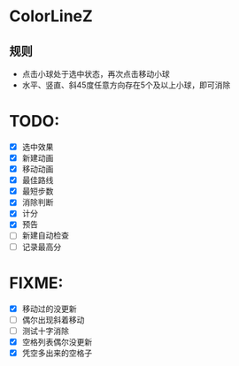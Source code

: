 # ColorLineZ

## 规则
- 点击小球处于选中状态，再次点击移动小球
- 水平、竖直、斜45度任意方向存在5个及以上小球，即可消除

# TODO:
- [x] 选中效果
- [x] 新建动画
- [x] 移动动画
- [x] 最佳路线
- [x] 最短步数
- [x] 消除判断
- [x] 计分
- [x] 预告
- [ ] 新建自动检查
- [ ] 记录最高分

# FIXME:
- [x] 移动过的没更新
- [ ] 偶尔出现斜着移动
- [ ] 测试十字消除
- [x] 空格列表偶尔没更新
- [x] 凭空多出来的空格子
